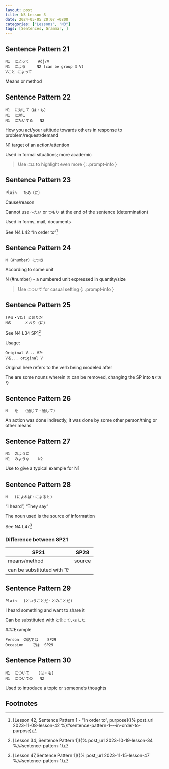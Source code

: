 ```yaml
---
layout: post
title: N3 Lesson 3
date: 2024-05-05 20:07 +0800
categories: ["Lessons", "N3"]
tags: [Sentences, Grammar, ]
---
```


## Sentence Pattern 21
```
N1	によって	Adj/V
N1	による		N2 (can be group 3 V)
Vこと	によって
```	
Means or method
				
## Sentence Pattern 22
```
N1	に対して（は・も）
N1	に対し
N1	にたいする	N2
```
How you act/your attitude towards others in response to problem/request/demand

N1 target of an action/attention

Used in formal situations; more academic

> Use `には` to highlight even more
{: .prompt-info }
 
## Sentence Pattern 23
```
Plain	ため（に）
```
Cause/reason

Cannot use `～たい` or `つもり` at the end of the sentence (determination)

Used in forms, mail, documents

See N4 L42 “In order to”[^fn1]

## Sentence Pattern 24
```
N (#number) につき
```
According to some unit

N (#number) - a numbered unit expressed in quantity/size

> Use `について` for casual setting
{: .prompt-info }

## Sentence Pattern 25
```
(Vる・Vた)	とおりだ
Nの		とおり（に）
```
See N4 L34 SP1[^fn2]

Usage:
```
Original V... Vた
Vる... original V
```
Original here refers to the verb being modeled after

The are some nouns wherein `の` can be removed, changing the SP into `Nどおり`

## Sentence Pattern 26
```
N	を	(通じて・通して)
```
An action was done indirectly, it was done by some other person/thing or other means
 
## Sentence Pattern 27
```
N1	のように
N1	のような	N2
```
Use to give a typical example for N1

## Sentence Pattern 28
```
N	(によれば・によると)
```
“I heard”, “They say”

The noun used is the source of information

See N4 L47[^fn3]

### Difference between SP21
| SP21 | SP28 |
| --- | --- |
| means/method | source |
| can be substituted with で |  |

## Sentence Pattern 29
```
Plain	(ということだ・とのことだ)
````
I heard something and want to share it

Can be substituted with `と言っていました	`

###Example
```
Person	の話では	SP29
Occasion	では	SP29
```

## Sentence Pattern 30
```
N1	について	(は・も)
N1	についての	N2
```
Used to introduce a topic or someone’s thoughts

## Footnotes
[^fn1]: [Lesson 42, Sentence Pattern 1 - “In order to”, purpose]({% post_url 2023-11-08-lesson-42 %}#sentence-pattern-1---in-order-to-purpose)
[^fn2]: [Lesson 34, Sentence Pattern 1]({% post_url 2023-10-19-lesson-34 %}#sentence-pattern-1)
[^fn3]: [Lesson 47,Sentence Pattern 1]({% post_url 2023-11-15-lesson-47 %}#sentence-pattern-1)
